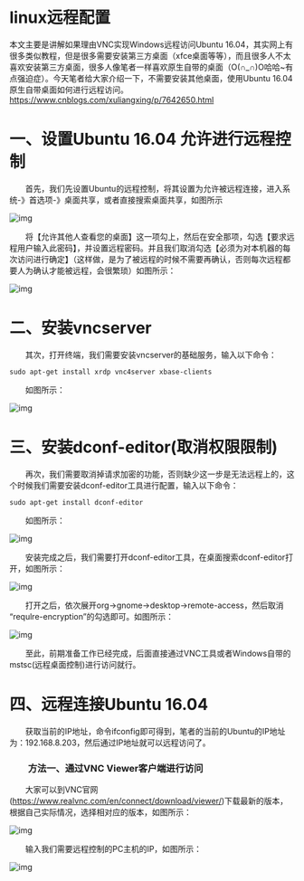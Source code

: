 # linux远程配置

本文主要是讲解如果理由VNC实现Windows远程访问Ubuntu 16.04，其实网上有很多类似教程，但是很多需要安装第三方桌面（xfce桌面等等），而且很多人不太喜欢安装第三方桌面，很多人像笔者一样喜欢原生自带的桌面（O(∩_∩)O哈哈~有点强迫症）。今天笔者给大家介绍一下，不需要安装其他桌面，使用Ubuntu 16.04原生自带桌面如何进行远程访问。https://www.cnblogs.com/xuliangxing/p/7642650.html

# 一、设置Ubuntu 16.04 允许进行远程控制

 　　首先，我们先设置Ubuntu的远程控制，将其设置为允许被远程连接，进入系统-》首选项-》桌面共享，或者直接搜索桌面共享，如图所示

![img](https://images2017.cnblogs.com/blog/506829/201710/506829-20171011164631684-1366734089.png)

　　将【允许其他人查看您的桌面】这一项勾上，然后在安全那项，勾选【要求远程用户输入此密码】，并设置远程密码。并且我们取消勾选【必须为对本机器的每次访问进行确定】（这样做，是为了被远程的时候不需要再确认，否则每次远程都要人为确认才能被远程，会很繁琐）如图所示：

![img](https://images2017.cnblogs.com/blog/506829/201710/506829-20171011220233980-553462263.png)

# 二、安装vncserver

 　　其次，打开终端，我们需要安装vncserver的基础服务，输入以下命令：

```
sudo apt-get install xrdp vnc4server xbase-clients
```

　　如图所示：

![img](https://images2017.cnblogs.com/blog/506829/201710/506829-20171011220254465-1407251331.png)

# 三、安装dconf-editor(取消权限限制)

 　　再次，我们需要取消掉请求加密的功能，否则缺少这一步是无法远程上的，这个时候我们需要安装dconf-editor工具进行配置，输入以下命令：

```
sudo apt-get install dconf-editor
```

　　如图所示：

![img](https://images2017.cnblogs.com/blog/506829/201710/506829-20171011220330199-1855036667.png)

　　安装完成之后，我们需要打开dconf-editor工具，在桌面搜索dconf-editor打开，如图所示：

![img](https://images2017.cnblogs.com/blog/506829/201710/506829-20171011220344637-1503609352.png)

　　打开之后，依次展开org->gnome->desktop->remote-access，然后取消 “requlre-encryption”的勾选即可。如图所示：

![img](https://images2017.cnblogs.com/blog/506829/201710/506829-20171011220355762-1134949156.png)

　　至此，前期准备工作已经完成，后面直接通过VNC工具或者Windows自带的mstsc(远程桌面控制)进行访问就行。

# 四、远程连接Ubuntu 16.04

　　获取当前的IP地址，命令ifconfig即可得到，笔者的当前的Ubuntu的IP地址为：192.168.8.203，然后通过IP地址就可以远程访问了。

### 　　方法一、通过VNC Viewer客户端进行访问

　　大家可以到VNC官网(<https://www.realvnc.com/en/connect/download/viewer/>)下载最新的版本，根据自己实际情况，选择相对应的版本，如图所示：

![img](https://images2017.cnblogs.com/blog/506829/201710/506829-20171011220522871-833869384.png)

　　输入我们需要远程控制的PC主机的IP，如图所示：

![img](https://images2017.cnblogs.com/blog/506829/201710/506829-20171011220540402-1270925189.png)